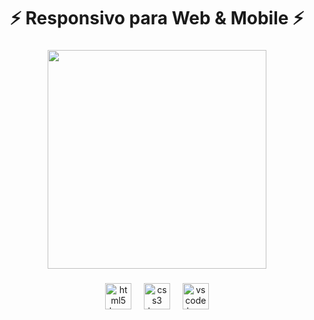 <h1 align="center">⚡ Responsivo para Web & Mobile ⚡</h1>

###

<div align="center">
  <img height="350" src="https://i.imgur.com/pjRoSLI.png"  />
</div>

###

<div align="center">
  <img src="https://skillicons.dev/icons?i=html" height="42" alt="html5 logo"  />
  <img width="12" />
  <img src="https://skillicons.dev/icons?i=css" height="42" alt="css3 logo"  />
  <img width="12" />
  <img src="https://cdn.jsdelivr.net/gh/devicons/devicon/icons/vscode/vscode-original.svg" height="42" alt="vscode logo"  />
</div>

###
